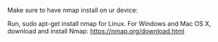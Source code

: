 Make sure to have nmap install on ur device:

Run, sudo apt-get install nmap for Linux.
For Windows and Mac OS X,
download and install Nmap:
https://nmap.org/download.html
